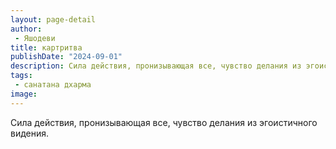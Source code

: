 ```yaml
---
layout: page-detail
author:
 - Яшодеви
title: картритва
publishDate: "2024-09-01"
description: Сила действия, пронизывающая все, чувство делания из эгоистичного видения.
tags:
 - санатана дхарма
image: 
---
```


Сила действия, пронизывающая все, чувство делания из эгоистичного видения.

